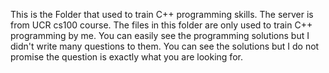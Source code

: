 This is the Folder that used to train C++ programming skills. The server is from UCR cs100 course. The files in this folder are only used to train C++ programming by me.
You can easily see the programming solutions but I didn't write many questions to them. You can see the solutions but I do not promise the question is exactly what you are looking for.